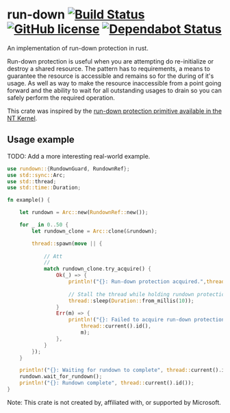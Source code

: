 # run-down [![Build Status][travis-ci-img]][travis-ci] [![GitHub license]()][license-img] [![Dependabot Status][dependabot-img]][dependabot]

An implementation of run-down protection in rust.

Run-down protection is useful when you are attempting do re-initialize or destroy a shared resource.
The pattern has to requirements, a means to guarantee the resource is accessible and remains so for
the during of it's usage. As well as way to make the resource inaccessible from a point going forward
and the ability to wait for all outstanding usages to drain so you can safely perform the required operation. 

This crate was inspired by the [run-down protection primitive available in the NT Kernel][nt-run-down-docs]. 

## Usage example

TODO: Add a more interesting real-world example.

````rust
use rundown::{RundownGuard, RundownRef};
use std::sync::Arc;
use std::thread;
use std::time::Duration;

fn example() {

    let rundown = Arc::new(RundownRef::new());

    for _ in 0..50 {
        let rundown_clone = Arc::clone(&rundown);

        thread::spawn(move || {
        
            // Att
            // 
            match rundown_clone.try_acquire() {
                Ok(_) => {
                    println!("{}: Run-down protection acquired.",thread::current().id());
                    
                    // Stall the thread while holding rundown protection.
                    thread::sleep(Duration::from_millis(10)); 
                }
                Err(m) => {
                    println!("{}: Failed to acquire run-down protection - {}",
                        thread::current().id(),
                        m);
                },
            }
        });
    }

    println!("{}: Waiting for rundown to complete", thread::current().id());
    rundown.wait_for_rundown();
    println!("{}: Rundown complete", thread::current().id());
}

````

Note: This crate is not created by, affiliated with, or supported by Microsoft.

[travis-ci]: https://travis-ci.org/bgianfo/rundown
[travis-ci-img]: https://travis-ci.org/bgianfo/rundown.svg?branch=master

[license-img]: https://img.shields.io/github/license/bgianfo/rundown.svg

[dependabot]: https://dependabot.com
[dependabot-img]: https://api.dependabot.com/badges/status?host=github&repo=bgianfo/rundown

[nt-run-down-docs]: https://docs.microsoft.com/en-us/windows-hardware/drivers/kernel/run-down-protection
